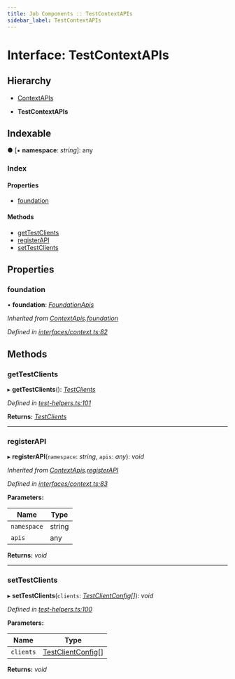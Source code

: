 ```yaml
---
title: Job Components :: TestContextAPIs
sidebar_label: TestContextAPIs
---
```


# Interface: TestContextAPIs

## Hierarchy

  * [ContextAPIs](contextapis.md)

  * **TestContextAPIs**

## Indexable

● \[▪ **namespace**: *string*\]: any

### Index

#### Properties

* [foundation](testcontextapis.md#foundation)

#### Methods

* [getTestClients](testcontextapis.md#gettestclients)
* [registerAPI](testcontextapis.md#registerapi)
* [setTestClients](testcontextapis.md#settestclients)

## Properties

###  foundation

• **foundation**: *[FoundationApis](foundationapis.md)*

*Inherited from [ContextApis](contextapis.md).[foundation](contextapis.md#foundation)*

*Defined in [interfaces/context.ts:82](https://github.com/terascope/teraslice/blob/7cdb60b1/packages/job-components/src/interfaces/context.ts#L82)*

## Methods

###  getTestClients

▸ **getTestClients**(): *[TestClients](testclients.md)*

*Defined in [test-helpers.ts:101](https://github.com/terascope/teraslice/blob/7cdb60b1/packages/job-components/src/test-helpers.ts#L101)*

**Returns:** *[TestClients](testclients.md)*

___

###  registerAPI

▸ **registerAPI**(`namespace`: *string*, `apis`: *any*): *void*

*Inherited from [ContextApis](contextapis.md).[registerAPI](contextapis.md#registerapi)*

*Defined in [interfaces/context.ts:83](https://github.com/terascope/teraslice/blob/7cdb60b1/packages/job-components/src/interfaces/context.ts#L83)*

**Parameters:**

Name | Type |
------ | ------ |
`namespace` | string |
`apis` | any |

**Returns:** *void*

___

###  setTestClients

▸ **setTestClients**(`clients`: *[TestClientConfig](testclientconfig.md)[]*): *void*

*Defined in [test-helpers.ts:100](https://github.com/terascope/teraslice/blob/7cdb60b1/packages/job-components/src/test-helpers.ts#L100)*

**Parameters:**

Name | Type |
------ | ------ |
`clients` | [TestClientConfig](testclientconfig.md)[] |

**Returns:** *void*
